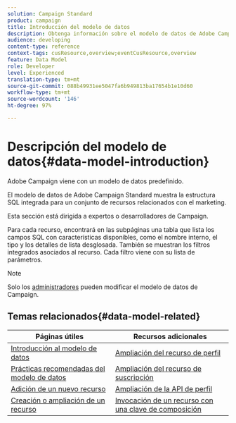 ```yaml
---
solution: Campaign Standard
product: campaign
title: Introducción del modelo de datos
description: Obtenga información sobre el modelo de datos de Adobe Campaign.
audience: developing
content-type: reference
context-tags: cusResource,overview;eventCusResource,overview
feature: Data Model
role: Developer
level: Experienced
translation-type: tm+mt
source-git-commit: 088b49931ee5047fa6b949813ba17654b1e10d60
workflow-type: tm+mt
source-wordcount: '146'
ht-degree: 97%

---
```



# Descripción del modelo de datos{#data-model-introduction}

Adobe Campaign viene con un modelo de datos predefinido.

El modelo de datos de Adobe Campaign Standard muestra la estructura SQL integrada para un conjunto de recursos relacionados con el marketing.

Esta sección está dirigida a expertos o desarrolladores de Campaign.

Para cada recurso, encontrará en las subpáginas una tabla que lista los campos SQL con características disponibles, como el nombre interno, el tipo y los detalles de lista desglosada. También se muestran los filtros integrados asociados al recurso. Cada filtro viene con su lista de parámetros.

>[!NOTE]
>Solo los [administradores](../../administration/using/users-management.md#functional-administrators) pueden modificar el modelo de datos de Campaign.

## Temas relacionados{#data-model-related}

| Páginas útiles | Recursos adicionales |
|---|---|
| [Introducción al modelo de datos](data-model-concepts.md) | [Ampliación del recurso de perfil](extending-the-profile-resource-with-a-new-field.md) |
| [Prácticas recomendadas del modelo de datos](data-model-best-practices.md) | [Ampliación del recurso de suscripción](extending-the-subscriptions-to-an-application-resource.md) |
| [Adición de un nuevo recurso](key-steps-to-add-a-resource.md) | [Ampliación de la API de perfil](about-extending-the-api.md) |
| [Creación o ampliación de un recurso](creating-or-extending-the-resource.md) | [Invocación de un recurso con una clave de composición](uc-calling-resource-id-key.md) |
